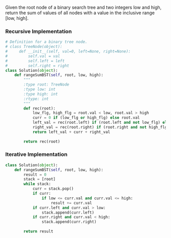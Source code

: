 Given the root node of a binary search tree and two integers low and high, return the sum of values of all nodes with a value in the inclusive range [low, high].

### Recursive Implementation
```Python
# Definition for a binary tree node.
# class TreeNode(object):
#     def __init__(self, val=0, left=None, right=None):
#         self.val = val
#         self.left = left
#         self.right = right
class Solution(object):
    def rangeSumBST(self, root, low, high):
        """
        :type root: TreeNode
        :type low: int
        :type high: int
        :rtype: int
        """
        def rec(root):
            low_flg, high_flg = root.val < low, root.val > high
            curr = 0 if (low_flg or high_flg) else root.val
            left_val = rec(root.left) if (root.left and not low_flg) else 0
            right_val = rec(root.right) if (root.right and not high_flg) else 0
            return left_val + curr + right_val
        
        return rec(root)
```

### Iterative Implementation
```Python
class Solution(object):
    def rangeSumBST(self, root, low, high):
        result = 0
        stack = [root]
        while stack:
            curr = stack.pop()
            if curr:
                if low <= curr.val and curr.val <= high:
                    result += curr.val
            if curr.left and curr.val > low:
                stack.append(curr.left)
            if curr.right and curr.val < high:
                stack.append(curr.right)
        
        return result

